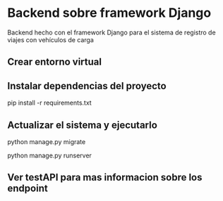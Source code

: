 # Backend sobre framework Django
Backend hecho con el framework Django para el sistema de registro de viajes con vehículos de carga

## Crear entorno virtual


## Instalar dependencias del proyecto
pip install -r requirements.txt

## Actualizar el sistema y ejecutarlo
python manage.py migrate

python manage.py runserver

## Ver testAPI para mas informacion sobre los endpoint
